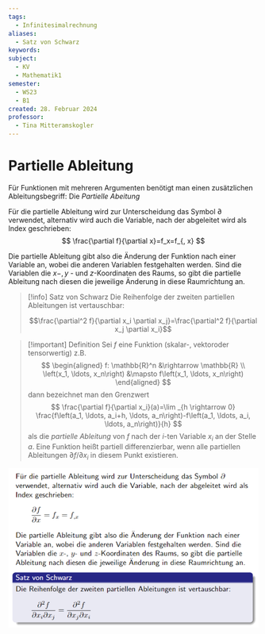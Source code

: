 ```yaml
---
tags:
  - Infinitesimalrechnung
aliases:
  - Satz von Schwarz
keywords: 
subject:
  - KV
  - Mathematik1
semester:
  - WS23
  - B1
created: 28. Februar 2024
professor:
  - Tina Mitteramskogler
---
```

 

# Partielle Ableitung

Für Funktionen mit mehreren Argumenten benötigt man einen zusätzlichen Ableitungsbegriff: Die *Partielle Abeitung*

Für die partielle Ableitung wird zur Unterscheidung das Symbol $\partial$ verwendet, alternativ wird auch die Variable, nach der abgeleitet wird als Index geschrieben:
$$
\frac{\partial f}{\partial x}=f_x=f_{, x}
$$

Die partielle Ableitung gibt also die Änderung der Funktion nach einer Variable an, wobei die anderen Variablen festgehalten werden. Sind die Variablen die $x-, y$ - und $z$-Koordinaten des Raums, so gibt die partielle Ableitung nach diesen die jeweilige Änderung in diese Raumrichtung an.

> [!info] Satz von Schwarz
> Die Reihenfolge der zweiten partiellen Ableitungen ist vertauschbar:
> 
> $$\frac{\partial^2 f}{\partial x_i \partial x_j}=\frac{\partial^2 f}{\partial x_j \partial x_i}$$



> [!important] Definition
Sei $f$ eine Funktion (skalar-, vektoroder tensorwertig) z.B.
> $$
\begin{aligned}
f: \mathbb{R}^n &\rightarrow \mathbb{R} \\
\left(x_1, \ldots, x_n\right) &\mapsto f\left(x_1, \ldots, x_n\right)
\end{aligned}
> $$
> dann bezeichnet man den Grenzwert
> $$
\frac{\partial f}{\partial x_i}(a)=\lim _{h \rightarrow 0} \frac{f\left(a_1, \ldots, a_i+h, \ldots, a_n\right)-f\left(a_1, \ldots, a_i, \ldots, a_n\right)}{h}
> $$
> als die *partielle Ableitung* von $f$ nach der $i$-ten Variable $x_i$ an der Stelle $a$.
> Eine Funktion heißt partiell differenzierbar, wenn alle partiellen Ableitungen $\partial f / \partial x_i$ in diesem Punkt existieren.


![](assets/Pasted%20image%2020231106143523.png)

